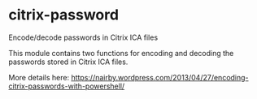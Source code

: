# citrix-password
Encode/decode passwords in Citrix ICA files

This module contains two functions for encoding and decoding the passwords stored in Citrix ICA files.

More details here: https://nairby.wordpress.com/2013/04/27/encoding-citrix-passwords-with-powershell/

